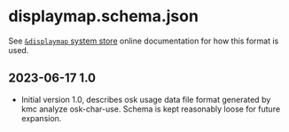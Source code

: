 # displaymap.schema.json

See [`&displaymap` system store][1] online documentation for how this format is
used.

## 2023-06-17 1.0
* Initial version 1.0, describes osk usage data file format generated by kmc
  analyze osk-char-use. Schema is kept reasonably loose for future expansion.

  [1]: https://help.keyman.com/developer/language/reference/displaymap
